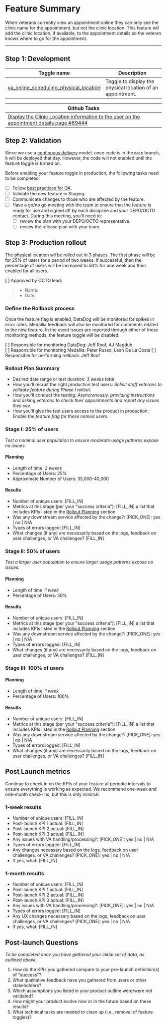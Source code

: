 
<!-- markdownlint-disable MD024 -->
# Feature Summary
When veterans currently view an appointment online they can only see the clinic name for the appointment, but not the clinic location.  This feature will add the clinic location, if available, to the appointment details so the veteran knows where to go for the appointment.

---

## Step 1: Development

| Toggle name | Description |
| ----------- | ----------- |
| [va_online_scheduling_physical_location](https://api.va.gov/flipper/features/va_online_scheduling_physical_location) | Toggle to display the physical location of an appointment. |

| Github Tasks |
| ----------- |
| [Display the Clinic Location information to the user on the appointment details page #69444](https://github.com/department-of-veterans-affairs/va.gov-team/issues/69444) |

## Step 2: Validation

Since we use a [continuous delivery](https://depo-platform-documentation.scrollhelp.site/developer-docs/deployment-process) model, once code is in the `main` branch, it will be deployed that day. However, the code will not enabled until the feature toggle is turned on.

Before enabling your feature toggle in production, the following tasks need to be completed:

- [ ] Follow [best practices for QA](https://depo-platform-documentation.scrollhelp.site/developer-docs/qa-and-accessibility-testing).
- [ ] Validate the new feature in Staging.
- [ ] Communicate changes to those who are affected by the feature.
- [ ] Have a go/no go meeting with the team to ensure that the feature is ready for use and signed off by each discipline and your DEPO/OCTO contact. During this meeting, you'll need to:
  - [ ] review the plan with your DEPO/OCTO representative.
  - [ ] review the release plan with your team.

## Step 3: Production rollout

The physical location wil be rolled out in 3 phases.  The first phase will be for 25% of users for a period of two weeks.  If successful, then the percentage of users will be increased to 50% for one week and then enabled for all users.

[ ] Approved by OCTO lead:  
  >- Name:  
  >- Date:

### Define the Rollback process

Once the feature flag is enabled, DataDog will be monitored for spikes in error rates.  Medallia feedback will also be monitored for comments related to the new feature.  In the event issues are reported through either of these monitoring methods, the feature toggle will be disabled.

[ ] Responsible for monitoring DataDog: Jeff Roof, AJ Magdub  
[ ] Responsible for monitoring Medallia: Peter Russo, Leah De La Costa
[ ] Responsible for performing rollback: Jeff Roof

### Rollout Plan Summary

- Desired date range or test duration: *3 weeks total*
- How you'll recruit the right production test users: *Solicit staff veterans to validate feature during Phase I rollout.*
- How you'll conduct the testing: *Asyncronously, providing instructions and asking veterans to check their appointments and report any issues they see.*
- How you'll give the test users access to the product in production: *Enable the feature flag for these named users.*

### Stage I: 25% of users

*Test a nominal user population to ensure moderate usage patterns expose no issues.*

#### Planning

- Length of time: *2 weeks*
- Percentage of Users: 25%
- Approximate Number of Users: 35,000-40,000

#### Results

- Number of unique users: [FILL_IN]
- Metrics at this stage (per your "success criteria"): [FILL_IN] a list that includes KPIs listed in the [Rollout Planning](#rollout-planning) section
- Was any downstream service affected by the change?: [PICK_ONE]: yes | no |  N/A
- Types of errors logged: [FILL_IN]
- What changes (if any) are necessarily based on the logs, feedback on user challenges, or VA challenges? [FILL_IN]

### Stage II: 50% of users

*Test a larger user population to ensure larger usage patterns expose no issues.*

#### Planning

- Length of time: *1 week*
- Percentage of Users: 50%

#### Results

- Number of unique users: [FILL_IN]
- Metrics at this stage (per your "success criteria"): [FILL_IN] a list that includes KPIs listed in the [Rollout Planning](#rollout-planning) section
- Was any downstream service affected by the change?: [PICK_ONE]: yes | no |  N/A
- Types of errors logged: [FILL_IN]
- What changes (if any) are necessarily based on the logs, feedback on user challenges, or VA challenges? [FILL_IN]

### Stage III: 100% of users

#### Planning

- Length of time: *1 week*
- Percentage of Users: 100%

#### Results

- Number of unique users: [FILL_IN]
- Metrics at this stage (per your "success criteria"): [FILL_IN] a list that includes KPIs listed in the [Rollout Planning](#rollout-planning) section
- Was any downstream service affected by the change?: [PICK_ONE]: yes | no |  N/A
- Types of errors logged: [FILL_IN]
- What changes (if any) are necessarily based on the logs, feedback on user challenges, or VA challenges? [FILL_IN]

## Post Launch metrics

Continue to check in on the KPIs of your feature at periodic intervals to ensure everything is working as expected. We recommend one-week and one-month check-ins, but this is only minimal.

### 1-week results

- Number of unique users: [FILL_IN]
- Post-launch KPI 1 actual: [FILL_IN]
- Post-launch KPI 2 actual: [FILL_IN]
- Post-launch KPI 3 actual: [FILL_IN]
- Any issues with VA handling/processing?:  [PICK_ONE]: yes | no |  N/A
- Types of errors logged: [FILL_IN]
- Any changes necessary based on the logs, feedback on user challenges, or VA challenges? [PICK_ONE]: yes | no |  N/A
- If yes, what: [FILL_IN]

### 1-month results

- Number of unique users: [FILL_IN]
- Post-launch KPI 1 actual: [FILL_IN]
- Post-launch KPI 2 actual: [FILL_IN]
- Post-launch KPI 3 actual: [FILL_IN]
- Any issues with VA handling/processing?: [PICK_ONE]: yes | no |  N/A
- Types of errors logged: [FILL_IN]
- Any UX changes necessary based on the logs, feedback on user challenges, or VA challenges? [PICK_ONE]: yes | no |  N/A
- If yes, what: [FILL_IN]

## Post-launch Questions

*To be completed once you have gathered your initial set of data, as outlined above.*

1. How do the KPIs you gathered compare to your pre-launch definition(s) of "success"?
1. What qualitative feedback have you gathered from users or other stakeholders?
1. Which assumptions you listed in your product outline were/were not validated?
1. How might your product evolve now or in the future based on these results?
1. What technical tasks are needed to clean up (i.e., removal of feature toggles)?
